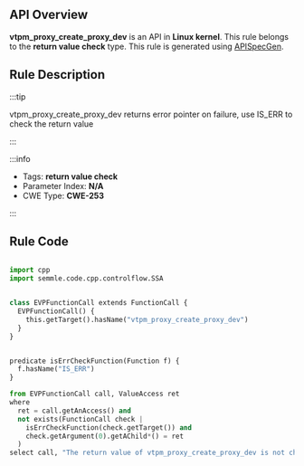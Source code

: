 ---
---


## API Overview
**vtpm_proxy_create_proxy_dev** is an API in **Linux kernel**. This rule belongs to the **return value check** type. This rule is generated using [APISpecGen](../../tools/APISpecGen).
## Rule Description

:::tip

vtpm_proxy_create_proxy_dev returns error pointer on failure, use IS_ERR to check the return value

:::

:::info

- Tags: **return value check**
- Parameter Index: **N/A**
- CWE Type: **CWE-253**

:::

## Rule Code
```python

import cpp
import semmle.code.cpp.controlflow.SSA


class EVPFunctionCall extends FunctionCall {
  EVPFunctionCall() {
    this.getTarget().hasName("vtpm_proxy_create_proxy_dev")
  }
}


predicate isErrCheckFunction(Function f) {
  f.hasName("IS_ERR") 
}

from EVPFunctionCall call, ValueAccess ret
where
  ret = call.getAnAccess() and
  not exists(FunctionCall check |
    isErrCheckFunction(check.getTarget()) and
    check.getArgument(0).getAChild*() = ret
  )
select call, "The return value of vtpm_proxy_create_proxy_dev is not checked with IS_ERR."
    
```